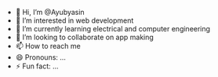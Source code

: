 - 👋 Hi, I’m @Ayubyasin
- 👀 I’m interested in web development 
- 🌱 I’m currently learning electrical and computer engineering 
- 💞️ I’m looking to collaborate on app making 
- 📫 How to reach me 
- 😄 Pronouns: ...
- ⚡ Fun fact: ...

<!---
Ayubyasin/Ayubyasin is a ✨ special ✨ repository because its `README.md` (this file) appears on your GitHub profile.
You can click the Preview link to take a look at your changes.
--->
